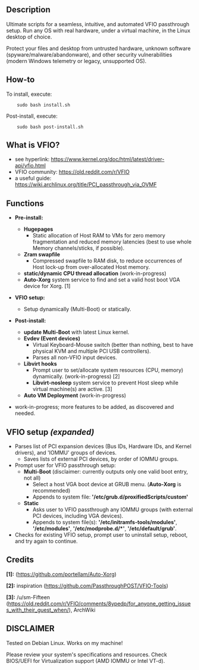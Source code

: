 ## Description
Ultimate scripts for a seamless, intuitive, and automated VFIO passthrough setup. Run any OS with real hardware, under a virtual machine, in the Linux desktop of choice. 

Protect your files and desktop from untrusted hardware, unknown software (spyware/malware/abandonware), and other security vulnerabilities (modern Windows telemetry or legacy, unsupported OS).

## How-to
To install, execute:

        sudo bash install.sh

Post-install, execute:

        sudo bash post-install.sh

## What is VFIO?
* see hyperlink:        https://www.kernel.org/doc/html/latest/driver-api/vfio.html
* VFIO community:       https://old.reddit.com/r/VFIO
* a useful guide:       https://wiki.archlinux.org/title/PCI_passthrough_via_OVMF

## Functions
* **Pre-install:**
    * **Hugepages**
        * Static allocation of Host RAM to VMs for zero memory fragmentation and reduced memory latencies (best to use whole Memory channels/sticks, if possible).
    * **Zram swapfile**
        * Compressed swapfile to RAM disk, to reduce occurrences of Host lock-up from over-allocated Host memory.
    * **static/dynamic CPU thread allocation** (work-in-progress)
    * **Auto-Xorg** system service to find and set a valid host boot VGA device for Xorg. [1]
* **VFIO setup:**
    * Setup dynamically (Multi-Boot) or statically.
* **Post-install:**
    * **update Multi-Boot** with latest Linux kernel.
    * **Evdev (Event devices)**
        * Virtual Keyboard-Mouse switch (better than nothing, best to have physical KVM and multiple PCI USB controllers).
        * Parses all non-VFIO input devices.
    * **Libvirt hooks**
        * Prompt user to set/allocate system resources (CPU, memory) dynamically. (work-in-progress) [2] 
        * **Libvirt-nosleep** system service to prevent Host sleep while virtual machine(s) are active. [3]
    * **Auto VM Deployment** (work-in-progress)

* work-in-progress; more features to be added, as discovered and needed.

## VFIO setup *(expanded)*
* Parses list of PCI expansion devices (Bus IDs, Hardware IDs, and Kernel drivers), and 'IOMMU' groups of devices.
    * Saves lists of external PCI devices, by order of IOMMU groups.
* Prompt user for VFIO passthrough setup:
    * **Multi-Boot** (disclaimer: currently outputs only one valid boot entry, not all)
        * Select a host VGA boot device at GRUB menu.   (**Auto-Xorg** is recommended)
        * Appends to system file: **'/etc/grub.d/proxifiedScripts/custom'**
    * **Static**
        * Asks user to VFIO passthrough any IOMMU groups (with external PCI devices, including VGA devices).
        * Appends to system file(s): **'/etc/initramfs-tools/modules'**, **'/etc/modules'**, **'/etc/modprobe.d/*'**, **'/etc/default/grub'**.         
* Checks for existing VFIO setup, prompt user to uninstall setup, reboot, and try again to continue.

## Credits
**[1]:** (https://github.com/portellam/Auto-Xorg)

**[2]:** inspiration (https://github.com/PassthroughPOST/VFIO-Tools)

**[3]:** /u/sm-Fifteen (https://old.reddit.com/r/VFIO/comments/8ypedp/for_anyone_getting_issues_with_their_guest_when/), ArchWiki

## DISCLAIMER
Tested on Debian Linux. Works on my machine!

Please review your system's specifications and resources. Check BIOS/UEFI for Virtualization support (AMD IOMMU or Intel VT-d).